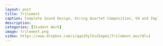 ```yaml
---
layout: post
title: Trilement
caption: Complete Sound Design, String Quartet Composition, VO and Implementation by Jason Martinez, Aryien Shapiro, Sam Bussard
description: 
categories: [Student Work]
image: trilement.png
video: https://www.dropbox.com/s/qqo2hylhid1mpmi/Trilement.mov?dl=1
---
```


